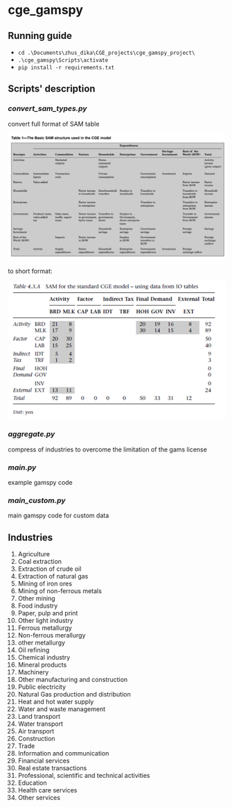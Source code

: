 # cge_gamspy
## Running guide

- `cd .\Documents\zhus_dika\CGE_projects\cge_gamspy_project\`
- `.\cge_gamspy\Scripts\activate`
- `pip install -r requirements.txt`

## Scripts' description

### *convert_sam_types.py* 

convert full format of SAM table 

<img src="https://github.com/zhus-dika/cge_gamspy/blob/main/data/sam_type_2.jpeg" alt="drawing" width="650"/>

to short format:

<img src="https://github.com/zhus-dika/cge_gamspy/blob/main/data/sam_type_1.PNG" alt="drawing" width="650"/>

### *aggregate.py* 

compress of industries to overcome the limitation of the gams license

### *main.py* 

example gamspy code

### *main_custom.py* 

main gamspy code for custom data

## Industries
1. Agriculture 
2. Coal extraction 
3. Extraction of crude oil 
4. Extraction of natural gas 
5. Mining of iron ores 
6. Mining of non-ferrous metals	
7. Other mining	
8. Food industry	
8. Paper, pulp and print	
9. Other light industry	
10. Ferrous metallurgy	
11. Non-ferrous merallurgy 
12. other metallurgy
13. Oil refining
14. Chemical industry
15. Mineral products	
16. Machinery	
17. Other manufacturing and construction	
18. Public electricity	
19. Natural Gas production and distribution	
20. Heat and hot water supply	
21. Water and waste management	
22. Land transport	
23. Water transport	
24. Air transport	
25. Construction	
26. Trade	
27. Information and communication	
28. Financial services	
29. Real estate transactions	
30. Professional, scientific and technical activities	
31. Education	
32. Health care services	
33. Other services
